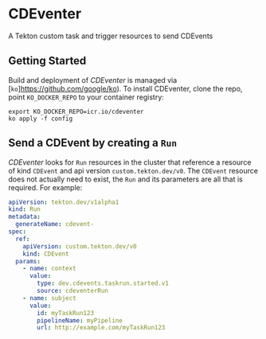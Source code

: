 # CDEventer

A Tekton custom task and trigger resources to send CDEvents

## Getting Started

Build and deployment of *CDEventer* is managed via [`ko`]https://github.com/google/ko).
To install CDEventer, clone the repo, point `KO_DOCKER_REPO` to your container
registry:

```shell
export KO_DOCKER_REPO=icr.io/cdeventer
ko apply -f config
```

## Send a CDEvent by creating a `Run`

*CDEventer* looks for `Run` resources in the cluster that reference a resource
of kind `CDEvent` and api version `custom.tekton.dev/v0`. The `CDEvent` resource
does not actually need to exist, the `Run` and its parameters are all that is
required. For example:

```yaml
apiVersion: tekton.dev/v1alpha1
kind: Run
metadata:
  generateName: cdevent-
spec:
  ref:
    apiVersion: custom.tekton.dev/v0
    kind: CDEvent
  params:
    - name: context
      value:
        type: dev.cdevents.taskrun.started.v1
        source: cdeventerRun
    - name: subject
      value:
        id: myTaskRun123
        pipelineName: myPipeline
        url: http://example.com/myTaskRun123
```
